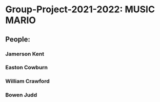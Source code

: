 # Group-Project-2021-2022: MUSIC MARIO

## People:

### Jamerson Kent

### Easton Cowburn

### William Crawford

### Bowen Judd

